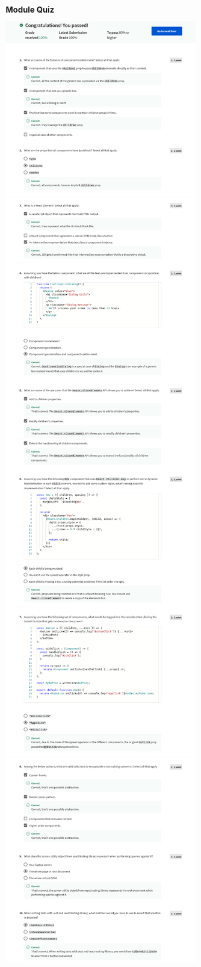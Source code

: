 ## Module Quiz

![](/C6-Advanced-React/week3/module-quiz-jsx-and-testing/ss1.png)
![](/C6-Advanced-React/week3/module-quiz-jsx-and-testing/ss2.png)
![](/C6-Advanced-React/week3/module-quiz-jsx-and-testing/ss3.png)
![](/C6-Advanced-React/week3/module-quiz-jsx-and-testing/ss4.png)
![](/C6-Advanced-React/week3/module-quiz-jsx-and-testing/ss5.png)